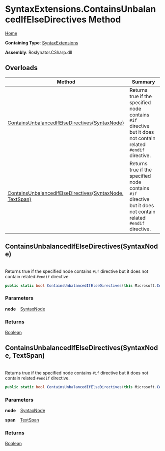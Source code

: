# SyntaxExtensions\.ContainsUnbalancedIfElseDirectives Method

[Home](../../../../README.md)

**Containing Type**: [SyntaxExtensions](../README.md)

**Assembly**: Roslynator\.CSharp\.dll

## Overloads

| Method | Summary |
| ------ | ------- |
| [ContainsUnbalancedIfElseDirectives(SyntaxNode)](#Roslynator_CSharp_SyntaxExtensions_ContainsUnbalancedIfElseDirectives_Microsoft_CodeAnalysis_SyntaxNode_) | Returns true if the specified node contains `#if` directive but it does not contain related `#endif` directive\. |
| [ContainsUnbalancedIfElseDirectives(SyntaxNode, TextSpan)](#Roslynator_CSharp_SyntaxExtensions_ContainsUnbalancedIfElseDirectives_Microsoft_CodeAnalysis_SyntaxNode_Microsoft_CodeAnalysis_Text_TextSpan_) | Returns true if the specified node contains `#if` directive but it does not contain related `#endif` directive\. |

## ContainsUnbalancedIfElseDirectives\(SyntaxNode\) <a id="Roslynator_CSharp_SyntaxExtensions_ContainsUnbalancedIfElseDirectives_Microsoft_CodeAnalysis_SyntaxNode_"></a>

\
Returns true if the specified node contains `#if` directive but it does not contain related `#endif` directive\.

```csharp
public static bool ContainsUnbalancedIfElseDirectives(this Microsoft.CodeAnalysis.SyntaxNode node)
```

### Parameters

**node** &ensp; [SyntaxNode](https://docs.microsoft.com/en-us/dotnet/api/microsoft.codeanalysis.syntaxnode)

### Returns

[Boolean](https://docs.microsoft.com/en-us/dotnet/api/system.boolean)

## ContainsUnbalancedIfElseDirectives\(SyntaxNode, TextSpan\) <a id="Roslynator_CSharp_SyntaxExtensions_ContainsUnbalancedIfElseDirectives_Microsoft_CodeAnalysis_SyntaxNode_Microsoft_CodeAnalysis_Text_TextSpan_"></a>

\
Returns true if the specified node contains `#if` directive but it does not contain related `#endif` directive\.

```csharp
public static bool ContainsUnbalancedIfElseDirectives(this Microsoft.CodeAnalysis.SyntaxNode node, Microsoft.CodeAnalysis.Text.TextSpan span)
```

### Parameters

**node** &ensp; [SyntaxNode](https://docs.microsoft.com/en-us/dotnet/api/microsoft.codeanalysis.syntaxnode)

**span** &ensp; [TextSpan](https://docs.microsoft.com/en-us/dotnet/api/microsoft.codeanalysis.text.textspan)

### Returns

[Boolean](https://docs.microsoft.com/en-us/dotnet/api/system.boolean)

